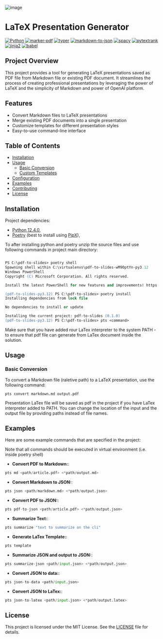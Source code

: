 ![image](https://github.com/RobertNeat/RobertNeat/assets/47086490/9125fa28-9979-4f79-81c0-ad74aa65d46d)

# LaTeX Presentation Generator

[![Python](https://img.shields.io/badge/python-3.12-3776AB?logo=python)](https://www.python.org/)
[![marker-pdf](https://img.shields.io/badge/marker--pdf-0.2.13-8A2BE2)](https://pypi.org/project/marker-pdf/)
[![typer](https://img.shields.io/badge/typer-0.12.3-007ACC?logo=typer)](https://pypi.org/project/typer/)
[![markdown-to-json](https://img.shields.io/badge/markdown--to--json-2.1.1-000000?logo=markdown)](https://pypi.org/project/markdown-to-json/)
[![spacy](https://img.shields.io/badge/spacy-3.7.5-09A3D5?logo=spacy)](https://pypi.org/project/spacy/)
[![pytextrank](https://img.shields.io/badge/pytextrank-3.3.0-FF4500)](https://pypi.org/project/pytextrank/)
[![jinja2](https://img.shields.io/badge/jinja2-3.1.4-B41789?logo=jinja)](https://pypi.org/project/Jinja2/)
[![babel](https://img.shields.io/badge/babel-2.15.0-F9DC3E?logo=babel)](https://pypi.org/project/Babel/)

## Project Overview

This project provides a tool for generating LaTeX presentations saved as PDF file from Markdown file or existing PDF document. It streamlines the process of creating professional presentations by leveraging the power of LaTeX and the simplicity of Markdown and power of OpenAI platform.

## Features

- Convert Markdown files to LaTeX presentations
- Merge existing PDF documents into a single presentation
- Customize templates for different presentation styles
- Easy-to-use command-line interface

## Table of Contents

- [Installation](#installation)
- [Usage](#usage)
  - [Basic Conversion](#basic-conversion)
  - [Custom Templates](#custom-templates)
- [Configuration](#configuration)
- [Examples](#examples)
- [Contributing](#contributing)
- [License](#license)

## Installation

Project dependencies:

- [Python 12.4.0](https://www.python.org/downloads/release/python-3120/),
- [Poetry](https://python-poetry.org/docs/) (best to install using [PipX](https://pipx.pypa.io/stable/installation/)),

To after installing python and poetry unzip the source files and use following commands in project main directory:

```ps

PS C:\pdf-to-slides> poetry shell
Spawning shell within C:\virtualenvs\pdf-to-slides-wM9OptYn-py3.12
Windows PowerShell
Copyright (C) Microsoft Corporation. All rights reserved.

Install the latest PowerShell for new features and improvements! https://aka.ms/PSWindows

(pdf-to-slides-py3.12) PS C:\pdf-to-slides> poetry install
Installing dependencies from lock file

No dependencies to install or update

Installing the current project: pdf-to-slides (0.1.0)
(pdf-to-slides-py3.12) PS C:\pdf-to-slides> pts <command>

```

Make sure that you have added rour LaTex interpreter to the system PATH - to ensure that pdf file can generate from LaTex document inside the solution.

## Usage

### Basic Conversion

To convert a Markdown file (raletive path) to a LaTeX presentation, use the following command:

```
pts convert markdown.md output.pdf
```

Presentation LaTex file will be saved as pdf in the project if you have LaTex interpreter added to PATH.
You can change the location of the input and the output file by providing paths instead of file names.

## Examples

Here are some example commands that are specified in the project:

Note that all commands should be executed in virtual environment (i.e. inside poetry shell)

- **Convert PDF to Markdown:**:

```python
pts md <path/article.pdf> <*path/output.md>
```

- **Convert Markdown to JSON:**:

```python
pts json <path/markdown.md> <*path/output.json>
```

- **Convert PDF to JSON:**:

```python
pts pdf-to-json <path/article.pdf> <*path/output.json>
```

- **Summarize Text:**:

```python
pts summarize "text to summarize on the cli"
```

- **Generate LaTex Template:**:

```python
pts template
```

- **Summarize JSON and output to JSON:**:

```python
pts summarize-json <path/input.json> <*path/output.json>
```

- **Convert JSON to data:**:

```python
pts json-to-data <path/input.json>
```

- **Convert JSON to LaTex:**:

```python
pts json-to-latex <path/input.json> <*path/output.latex>
```

## License

This project is licensed under the MIT License. See the [LICENSE](LICENSE) file for details.
